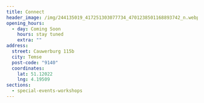 ```yaml
---
title: Connect
header_image: /img/244135019_417251303077734_4701238501168893742_n.webp.jpg
opening_hours:
  - day: Coming Soon
    hours: stay tuned
    extra: ""
address:
  street: Cauwerburg 115b
  city: Temse
  post-code: "9140"
  coordinates:
    lat: 51.12022
    lng: 4.19509
sections:
  - special-events-workshops
---
```

